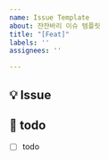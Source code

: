 ```yaml
---
name: Issue Template
about: 쟌쟌바리 이슈 템플릿
title: "[Feat]"
labels: ''
assignees: ''

---
```


## 💡 Issue
<!-- 이슈에 대한 내용을 설명해주세요. -->

## 📝  todo
- [ ] todo
<!-- 해야 할 일들을 적어주세요. -->
